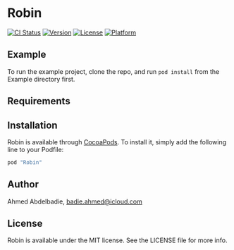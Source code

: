 # Robin

[![CI Status](http://img.shields.io/travis/ahmedabadie/Robin.svg?style=flat)](https://travis-ci.org/ahmedabadie/Robin)
[![Version](https://img.shields.io/cocoapods/v/Robin.svg?style=flat)](http://cocoapods.org/pods/Robin)
[![License](https://img.shields.io/cocoapods/l/Robin.svg?style=flat)](http://cocoapods.org/pods/Robin)
[![Platform](https://img.shields.io/cocoapods/p/Robin.svg?style=flat)](http://cocoapods.org/pods/Robin)

## Example

To run the example project, clone the repo, and run `pod install` from the Example directory first.

## Requirements

## Installation

Robin is available through [CocoaPods](http://cocoapods.org). To install
it, simply add the following line to your Podfile:

```ruby
pod "Robin"
```

## Author

Ahmed Abdelbadie, badie.ahmed@icloud.com

## License

Robin is available under the MIT license. See the LICENSE file for more info.
